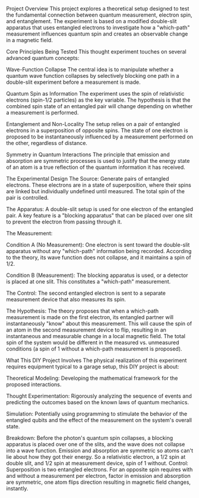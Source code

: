 Project Overview
This project explores a theoretical setup designed to test the fundamental connection between quantum measurement, electron spin, and entanglement. The experiment is based on a modified double-slit apparatus that uses entangled electrons to investigate how a "which-path" measurement influences quantum spin and creates an observable change in a magnetic field.

Core Principles Being Tested
This thought experiment touches on several advanced quantum concepts:

Wave-Function Collapse The central idea is to manipulate whether a quantum wave function collapses by selectively blocking one path in a double-slit experiment before a measurement is made.

Quantum Spin as Information The experiment uses the spin of relativistic electrons (spin-1/2 particles) as the key variable. The hypothesis is that the combined spin state of an entangled pair will change depending on whether a measurement is performed.

Entanglement and Non-Locality The setup relies on a pair of entangled electrons in a superposition of opposite spins. The state of one electron is proposed to be instantaneously influenced by a measurement performed on the other, regardless of distance.

Symmetry in Quantum Interactions The principle that emission and absorption are symmetric processes is used to justify that the energy state of an atom is a true reflection of the quantum information it has received.

The Experimental Design 
The Source: Generate pairs of entangled electrons. These electrons are in a state of superposition, where their spins are linked but individually undefined until measured. The total spin of the pair is controlled.

The Apparatus: A double-slit setup is used for one electron of the entangled pair. A key feature is a "blocking apparatus" that can be placed over one slit to prevent the electron from passing through it.

The Measurement:

Condition A (No Measurement): One electron is sent toward the double-slit apparatus without any "which-path" information being recorded. According to the theory, its wave function does not collapse, and it maintains a spin of 1/2.

Condition B (Measurement): The blocking apparatus is used, or a detector is placed at one slit. This constitutes a "which-path" measurement.

The Control: The second entangled electron is sent to a separate measurement device that also measures its spin.

The Hypothesis: The theory proposes that when a which-path measurement is made on the first electron, its entangled partner will instantaneously "know" about this measurement. This will cause the spin of an atom in the second measurement device to flip, resulting in an instantaneous and measurable change in a local magnetic field. The total spin of the system would be different in the measured vs. unmeasured conditions (a spin of 1 without a which-path measurement is proposed).

What This DIY Project Involves
The physical realization of this experiment requires equipment typical to a garage setup, this DIY project is about:

Theoretical Modeling: Developing the mathematical framework for the proposed interactions.

Thought Experimentation: Rigorously analyzing the sequence of events and predicting the outcomes based on the known laws of quantum mechanics.

Simulation: Potentially using programming to stimulate the behavior of the entangled qubits and the effect of the measurement on the system's overall state.


Breakdown: Before the photon's quantum spin collapses, a blocking apparatus is placed over one of the slits, and the wave does not collapse into a wave function. Emission and absorption are symmetric so atoms can't lie about how they got their energy. So a relativistic electron, a 1/2 spin at double slit, and 1/2 spin at measurement device, spin of 1 without. Control: Superposition is two entangled electrons. For an opposite spin requires with and without a measurement per electron, factor in emission and absorption are symmetric, one atom flips direction resulting in magnetic field changes, instantly.
